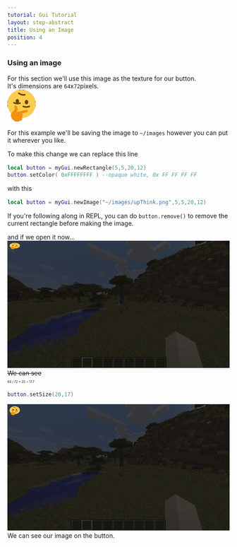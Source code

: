 ```yaml
---
tutorial: Gui Tutorial
layout: step-abstract
title: Using an Image
position: 4
---
```


### Using an image

For this section we'll use this image as the texture for our button.\
It's dimensions are `64`x`72`pixels.\
![upThink.png](/assets/img/gui-tutorial/upThink.png)


<div class="note">For this example we'll be saving the image to <code>~/images</code> however you can put it wherever you like.</div>

To make this change we can replace this line
```lua
local button = myGui.newRectangle(5,5,20,12)
button.setColor( 0xFFFFFFFF ) --opaque white, 0x FF FF FF FF
```

with this
```lua
local button = myGui.newImage("~/images/upThink.png",5,5,20,12)
```

<div class="note">If you're following along in REPL, you can do <code>button.remove()</code> to remove the current rectangle before making the image.</div>

and if we open it now...
![gui with distorted image](/assets/img/gui-tutorial/gui-4-1.png)
<span style="text-decoration:line-through">We can see</span>\
<span style="font-size:50%">64 / 72 * 20 = 17.7</span>
```lua
button.setSize(20,17)
```
![gui with distorted image](/assets/img/gui-tutorial/gui-4-2.png)
We can see our image on the button.